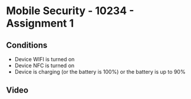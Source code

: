# Mobile Security - 10234 - Assignment 1

## Conditions
- Device WIFI is turned on
- Device NFC is turned on
- Device is charging (or the battery is 100%) or the battery is up to 90%

## Video
